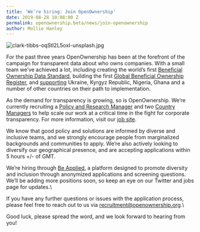 ```yaml
---
title: 'We’re hiring: Join OpenOwnership'
date: 2019-08-28 10:08:00 Z
permalink: openownership.beta/news/join-openownership
author: Mollie Hanley
---
```


![clark-tibbs-oqStl2L5oxI-unsplash.jpg](/uploads/clark-tibbs-oqStl2L5oxI-unsplash.jpg)

For the past three years OpenOwnership has been at the forefront of the campaign for transparent data about who owns companies. With a small team we’ve achieved a lot, including creating the world’s first [Beneficial Ownership Data Standard](https://standard.openownership.org/en/v0-1/), building the first [Global Beneficial Ownership Register](https://register.openownership.org/), and [supporting](https://www.openownership.org/what-we-do/the-openownership-pilot-program/) Ukraine, Kyrgyz Republic, Nigeria, Ghana and a number of other countries on their path to implementation.

As the demand for transparency is growing, so is OpenOwnership. We’re currently recruiting a [Policy and Research Manager](https://www.openownership.org/jobs/) and two [Country Managers](https://www.openownership.org/jobs/) to help scale our work at a critical time in the fight for corporate transparency. For more information, visit our [job site](https://www.openownership.org/jobs/).

We know that good policy and solutions are informed by diverse and inclusive teams, and we strongly encourage people from marginalized backgrounds and communities to apply. We’re also actively looking to diversify our geographical presence, and are accepting applications within 5 hours \+/- of GMT.

We’re hiring through [Be Applied](https://www.beapplied.com/), a platform designed to promote diversity and inclusion through anonymized applications and screening questions. We’ll be adding more positions soon, so keep an eye on our Twitter and jobs page for updates.\

If you have any further questions or issues with the application process, please feel free to reach out to us via [recruitment@openownership.org](recruitment@openownership.org).\

Good luck, please spread the word, and we look forward to hearing from you!